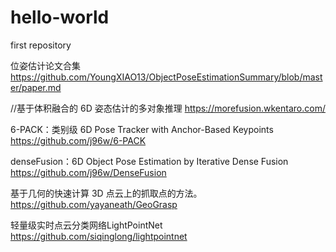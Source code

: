 # hello-world
first repository

位姿估计论文合集
https://github.com/YoungXIAO13/ObjectPoseEstimationSummary/blob/master/paper.md


//基于体积融合的 6D 姿态估计的多对象推理 
https://morefusion.wkentaro.com/

6-PACK：类别级 6D Pose Tracker with Anchor-Based Keypoints
https://github.com/j96w/6-PACK

denseFusion：6D Object Pose Estimation by Iterative Dense Fusion
https://github.com/j96w/DenseFusion

基于几何的快速计算 3D 点云上的抓取点的方法。
https://github.com/yayaneath/GeoGrasp

轻量级实时点云分类网络LightPointNet
https://github.com/siqinglong/lightpointnet
